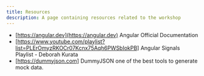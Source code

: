 ```yaml
---
title: Resources
description: A page containing resources related to the workshop
---
```



- [https://angular.dev](https://angular.dev) Angular Official Documentation
- [https://www.youtube.com/playlist?list=PLErOmyzRKOCr07Kcnx75Aqh6PWSbIokPB] Angular Signals Playlist - Deborah Kurata
- [https://dummyjson.com] DummyJSON one of the best tools to generate mock data.